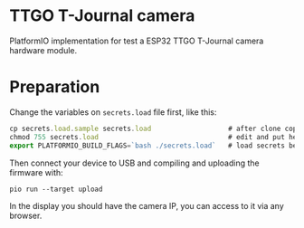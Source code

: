 # TTGO T-Journal camera

PlatformIO implementation for test a ESP32 TTGO T-Journal camera hardware module.

# Preparation

Change the variables on `secrets.load` file first, like this:

```Javascript
cp secrets.load.sample secrets.load                   # after clone copy a new secrets.load
chmod 755 secrets.load                                # edit and put here your wifi credentials
export PLATFORMIO_BUILD_FLAGS=`bash ./secrets.load`   # load secrets before building
```

Then connect your device to USB and compiling and uploading the firmware with:

```shell
pio run --target upload
```

In the display you should have the camera IP, you can access to it via any browser.
